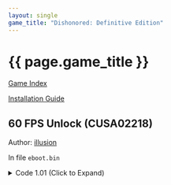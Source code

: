 ```yaml
---
layout: single
game_title: "Dishonored: Definitive Edition"
---
```


# {{ page.game_title }}

[Game Index](/patch/#ps4)

[Installation Guide](/install-instructions/)

## 60 FPS Unlock (CUSA02218)

Author: [illusion](https://twitter.com/illusion0002)

In file `eboot.bin`

<details>
<summary>Code 1.01 (Click to Expand)</summary>

{% highlight none %}
BE 01 00 00 00 E8 CE E3 22 01

BE 00 00 00 00 E8 CE E3 22 01
{% endhighlight %}

</details>
